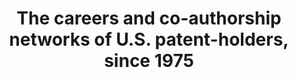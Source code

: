 ---
citation: ' Ronald Lai; Alexander D''Amour; Lee Fleming, 2010, "The careers and co-authorship
  networks of U.S. patent-holders, since 1975", https://doi.org/10.7910/DVN/YJUNUN,
  Harvard Dataverse, V3, UNF:5:daJuoNgCZlcYY8RqU+/j2Q== [fileUNF] '
cost: None
description: 'The identification enables construction of social networks based on
  patent co-authorship. We will eventually provide descriptive statistics of individual
  and collaborative variables and illustrated examples of networks for an individual,
  an organization, a technology, and a region. The data and code will be publically
  available for community use and improvement and will enable updating as frequently
  as new patents are issued. '
doi: https://doi.org/10.7910/DVN/YJUNUN
location: https://dataverse.harvard.edu/dataset.xhtml?persistentId=doi:10.7910/DVN/YJUNUN
record_creation_timestamp: 11/21/2020 17:20:46
shortname: co_authorship_careers
tags: '[coauthor network]'
terms_of_use: CC0 - "Public Domain Dedication"
title: The careers and co-authorship networks of U.S. patent-holders, since 1975
uuid: 3e2ed123-d6c0-46af-8683-e23d64b04efc
---